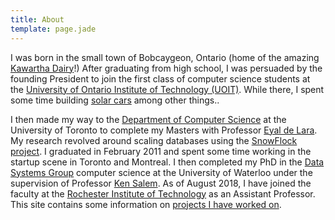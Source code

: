 ```yaml
---
title: About
template: page.jade
---
```


I was born in the small town of Bobcaygeon, Ontario (home of the amazing [Kawartha Dairy](http://kawarthadairy.com/)!)
After graduating from high school, I was persuaded by the founding President to join the first class of computer science students at the [University of Ontario Institute of Technology (UOIT)](https://uoit.ca/).
While there, I spent some time building [solar cars](https://news.uoit.ca/archives/2006/12/20061215_1.php) among other things..

I then made my way to the [Department of Computer Science](http://web.cs.toronto.edu/) at the University of Toronto to complete my Masters with Professor [Eyal de Lara](http://www.cs.toronto.edu/~delara/).
My research revolved around scaling databases using the [SnowFlock project](http://sysweb.cs.toronto.edu/projects/1).
I graduated in February 2011 and spent some time working in the startup scene in Toronto and Montreal.
I then completed my PhD in the [Data Systems Group](https://uwaterloo.ca/data-systems-group/) computer science at the University of Waterloo under the supervision of Professor [Ken Salem](https://cs.uwaterloo.ca/~kmsalem/).
As of August 2018, I have joined the faculty at the [Rochester Institute of Technology](https://www.cs.rit.edu/) as an Assistant Professor.
This site contains some information on [projects I have worked on](/projects/).
